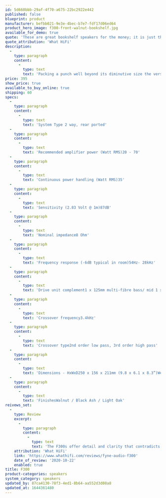 ```yaml
---
id: 5d660bbb-29af-4f70-a675-22bc2922e442
published: false
blueprint: product
manufacturer: befbb021-9e3e-4bec-b7e7-fdf17d06ed64
product_hero_image: f300-front-walnut-bookshelf.jpg
available_for_demo: true
quote: 'These are great bookshelf speakers for the money; it is just that they sound like great entry-level speakers rather than blur the lines between price categories, as their class-leading rivals do.'
quote_attribution: 'What HiFi'
description:
  -
    type: paragraph
    content:
      -
        type: text
        text: 'Packing a punch well beyond its diminutive size the versatile F300 bookshelf speaker can be used for two channel Hi-Fi or home theatre applications. Pre-fitted to the rear panel of the F300 is a bracket allowing the speaker to be easily flush-mounted to a wall. This is a really handy feature where space is at an absolute premium, or for using the speaker as a rear effects speaker in home cinema set up.'
price: 395
show_price: true
available_to_buy_online: true
shipping: 60
specs:
  -
    type: paragraph
    content:
      -
        type: text
        text: 'System Type 2 way, rear ported'
  -
    type: paragraph
    content:
      -
        type: text
        text: 'Recommended amplifier power (Watt RMS)20 - 70'
  -
    type: paragraph
    content:
      -
        type: text
        text: 'Continuous power handling (Watt RMS)35'
  -
    type: paragraph
    content:
      -
        type: text
        text: 'Sensitivity (2.83 Volt @ 1m)87dB'
  -
    type: paragraph
    content:
      -
        type: text
        text: 'Nominal impedance8 Ohm'
  -
    type: paragraph
    content:
      -
        type: text
        text: 'Frequency response (-6dB typical in room)54Hz- 28kHz'
  -
    type: paragraph
    content:
      -
        type: text
        text: 'Drive unit complement1 x 125mm multi-fibre bass/ mid 1 x 25mm polyester dome tweeter'
  -
    type: paragraph
    content:
      -
        type: text
        text: 'Crossover frequency3.4kHz'
  -
    type: paragraph
    content:
      -
        type: text
        text: 'Crossover type2nd order low pass, 3rd order high pass'
  -
    type: paragraph
    content:
      -
        type: text
        text: 'Dimensions - HxWxD250 x 156 x 211mm (9.8 x 6.1 x 8.3”)Weight - Each3.7kg (8.2lb)'
  -
    type: paragraph
    content:
      -
        type: text
        text: 'FinishesWalnut / Black Ash / Light Oak'
reivews_set:
  -
    type: Review
    excerpt:
      -
        type: paragraph
        content:
          -
            type: text
            text: 'The F300s offer detail and clarity that contradicts their entry-level price tag, not to mention a bass weight that belies their size. While some competitors may over-pack the low-end frequencies, leaving their presentation sonically pear-shaped, or otherwise hint at bass notes without conviction, these slender standmounters are able to deal out bottom frequencies with insight, punch and relatively little fanfare.'
    attribution: 'What HiFi'
    link: 'https://www.whathifi.com/reviews/fyne-audio-f300'
    date_of_review: '2020-10-22'
    enabled: true
title: F300
product-categories: speakers
system_category: speakers
updated_by: 87ca4130-78f3-4ed1-8b64-aa552d3d08a8
updated_at: 1644361480
---
```

